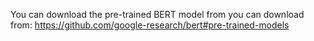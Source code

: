 You can download the pre-trained BERT model from you can download from: <a>https://github.com/google-research/bert#pre-trained-models
